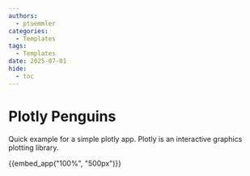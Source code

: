 ```yaml
---
authors:
  - ptuemmler
categories:
  - Templates
tags:
  - Templates
date: 2025-07-01
hide:
  - toc
---
```


# Plotly Penguins
Quick example for a simple plotly app. Plotly is an interactive graphics plotting library.
<!-- more -->

{{embed_app("100%", "500px")}}